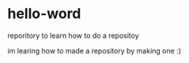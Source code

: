 # hello-word
reporitory to learn how to do a repositoy

im learing how to made a repository by making one :)
